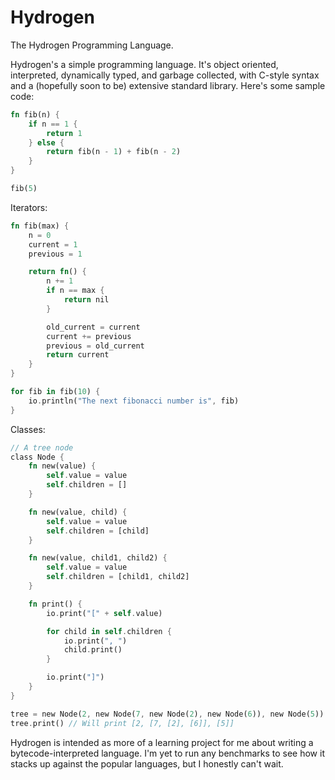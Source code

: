 
Hydrogen
========

The Hydrogen Programming Language.

Hydrogen's a simple programming language. It's object oriented, interpreted, dynamically typed, and garbage collected, with C-style syntax and a (hopefully soon to be) extensive standard library. Here's some sample code:

```rust
fn fib(n) {
	if n == 1 {
		return 1
	} else {
		return fib(n - 1) + fib(n - 2)
	}
}

fib(5)
```

Iterators:

```rust
fn fib(max) {
	n = 0
	current = 1
	previous = 1

	return fn() {
		n += 1
		if n == max {
			return nil
		}

		old_current = current
		current += previous
		previous = old_current
		return current
	}
}

for fib in fib(10) {
	io.println("The next fibonacci number is", fib)
}
```

Classes:

```rust
// A tree node
class Node {
	fn new(value) {
		self.value = value
		self.children = []
	}

	fn new(value, child) {
		self.value = value
		self.children = [child]
	}

	fn new(value, child1, child2) {
		self.value = value
		self.children = [child1, child2]
	}

	fn print() {
		io.print("[" + self.value)

		for child in self.children {
			io.print(", ")
			child.print()
		}

		io.print("]")
	}
}

tree = new Node(2, new Node(7, new Node(2), new Node(6)), new Node(5))
tree.print() // Will print [2, [7, [2], [6]], [5]]
```

Hydrogen is intended as more of a learning project for me about writing a bytecode-interpreted language. I'm yet to run any benchmarks to see how it stacks up against the popular languages, but I honestly can't wait.

